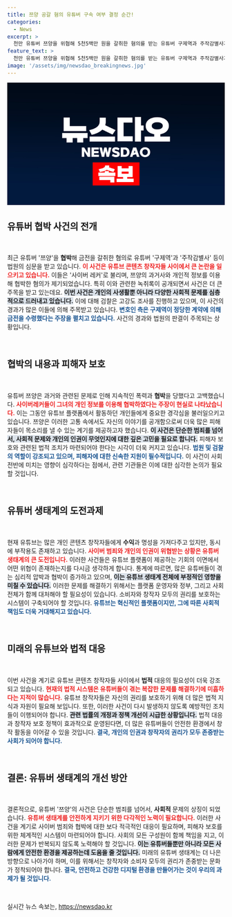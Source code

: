 ```yaml
---
title: 쯔양 공갈 혐의 유튜버 구속 여부 결정 순간!
categories:
  - News
excerpt: >
  천만 유튜버 쯔양을 위협해 5천5백만 원을 갈취한 혐의를 받는 유튜버 구제역과 주작감별사가 법원 심문을 받고 있습니다. 이 사건의 전말과 구속 여부는 오늘 오후 결정됩니다! 클릭해 진실을 만나보세요!
feature_text: >
  천만 유튜버 쯔양을 위협해 5천5백만 원을 갈취한 혐의를 받는 유튜버 구제역과 주작감별사가 법원 심문을 받고 있습니다. 이 사건의 전말과 구속 여부는 오늘 오후 결정됩니다! 클릭해 진실을 만나보세요!
image: '/assets/img/newsdao_breakingnews.jpg'
---
```


<p><img src="/assets/img/newsdao_breakingnews.jpg" alt="flaretime 속보" /></p>

<h2 data-ke-size="size26">유튜버 협박 사건의 전개</h2>

<p data-ke-size="size16">&nbsp;</p>

<p>최근 유튜버 '쯔양'을 <b>협박</b>해 금전을 갈취한 혐의로 유튜버 '구제역'과 '주작감별사' 등이 법원의 심문을 받고 있습니다. <b><span style="color: #ee2323;">이 사건은 유튜브 콘텐츠 창작자들 사이에서 큰 논란을 일으키고 있습니다.</span></b> 이들은 '사이버 레커'로 불리며, 쯔양의 과거사와 개인적 정보를 이용해 협박한 혐의가 제기되었습니다. 특히 이와 관련한 녹취록이 공개되면서 사건은 더 큰 주목을 받고 있는데요. <b><span style="background-color: #21538527;">이번 사건은 개인의 사생활뿐 아니라 다양한 사회적 문제를 심층적으로 드러내고 있습니다.</span></b> 이에 대해 검찰은 고강도 조사를 진행하고 있으며, 이 사건의 경과가 많은 이들에 의해 주목받고 있습니다. <b><span style="color: #1a5490;">변호인 측은 구제역이 정당한 계약에 의해 금전을 수령했다는 주장을 펼치고 있습니다.</span></b> 사건의 경과와 법원의 판결이 주목되는 상황입니다.</p>

<p data-ke-size="size16">&nbsp;</p>

<h2 data-ke-size="size26">협박의 내용과 피해자 보호</h2>

<p data-ke-size="size16">&nbsp;</p>

<p>유튜버 쯔양은 과거와 관련된 문제로 인해 지속적인 폭력과 <b>협박</b>을 당했다고 고백했습니다. <b><span style="color: #ee2323;">사이버레커들이 그녀의 개인 정보를 이용해 협박하였다는 주장이 현실로 나타났습니다.</span></b> 이는 그동안 유튜브 플랫폼에서 활동하던 개인들에게 중요한 경각심을 불러일으키고 있습니다. 쯔양은 이러한 고통 속에서도 자신의 이야기를 공개함으로써 더욱 많은 피해자들이 목소리를 낼 수 있는 계기를 제공하고자 했습니다. <b><span style="background-color: #21538527;">이 사건은 단순한 범죄를 넘어서, 사회적 문제와 개인의 인권이 무엇인지에 대한 깊은 고민을 필요로 합니다.</span></b> 피해자 보호와 관련된 법적 조치가 마련되어야 한다는 시각이 더욱 커지고 있습니다. <b><span style="color: #1a5490;">법원 및 검찰의 역할이 강조되고 있으며, 피해자에 대한 신속한 지원이 필수적입니다.</span></b> 이 사건이 사회 전반에 미치는 영향이 심각하다는 점에서, 관련 기관들은 이에 대한 심각한 논의가 필요할 것입니다.</p>

<p data-ke-size="size16">&nbsp;</p>

<h2 data-ke-size="size26">유튜버 생태계의 도전과제</h2>

<p data-ke-size="size16">&nbsp;</p>

<p>현재 유튜브는 많은 개인 콘텐츠 창작자들에게 <b>수익</b>과 명성을 가져다주고 있지만, 동시에 부작용도 존재하고 있습니다. <b><span style="color: #ee2323;">사이버 범죄와 개인의 인권이 위협받는 상황은 유튜버 생태계의 큰 도전입니다.</span></b> 이러한 사건들은 유튜브 플랫폼이 제공하는 기회의 이면에서 어떤 위협이 존재하는지를 다시금 생각하게 합니다. 통계에 따르면, 많은 유튜버들이 겪는 심리적 압박과 협박이 증가하고 있으며, <b><span style="background-color: #21538527;">이는 유튜브 생태계 전체에 부정적인 영향을 미칠 수 있습니다.</span></b> 이러한 문제를 해결하기 위해서는 플랫폼 운영자와 정부, 그리고 사회 전체가 함께 대처해야 할 필요성이 있습니다. 소비자와 창작자 모두의 권리를 보호하는 시스템이 구축되어야 할 것입니다. <b><span style="color: #1a5490;">유튜브는 혁신적인 플랫폼이지만, 그에 따른 사회적 책임도 더욱 거대해지고 있습니다.</span></b></p>

<p data-ke-size="size16">&nbsp;</p>

<h2 data-ke-size="size26">미래의 유튜브와 법적 대응</h2>

<p data-ke-size="size16">&nbsp;</p>

<p>이번 사건을 계기로 유튜브 콘텐츠 창작자들 사이에서 <b>법적</b> 대응의 필요성이 더욱 강조되고 있습니다. <b><span style="color: #ee2323;">현재의 법적 시스템은 유튜버들이 겪는 복잡한 문제를 해결하기에 미흡하다는 지적이 많습니다.</span></b> 유튜브 창작자들은 자신의 권리를 보호하기 위해 더 많은 법적 지식과 자원이 필요해 보입니다. 또한, 이러한 사건이 다시 발생하지 않도록 예방적인 조치들이 이행되어야 합니다. <b><span style="background-color: #21538527;">관련 법률의 개정과 정책 개선이 시급한 상황입니다.</span></b> 법적 대응과 창작자 보호 정책이 효과적으로 운영된다면, 더 많은 유튜버들이 안전한 환경에서 창작 활동을 이어갈 수 있을 것입니다. <b><span style="color: #1a5490;">결국, 개인의 인권과 창작자의 권리가 모두 존중받는 사회가 되어야 합니다.</span></b></p>

<p data-ke-size="size16">&nbsp;</p>

<h2 data-ke-size="size26">결론: 유튜버 생태계의 개선 방안</h2>

<p data-ke-size="size16">&nbsp;</p>

<p>결론적으로, 유튜버 '쯔양'의 사건은 단순한 범죄를 넘어서, <b>사회적</b> 문제의 상징이 되었습니다. <b><span style="color: #ee2323;">유튜버 생태계를 안전하게 지키기 위한 다각적인 노력이 필요합니다.</span></b> 이러한 사건을 계기로 사이버 범죄와 협박에 대한 보다 적극적인 대응이 필요하며, 피해자 보호를 위한 체계적인 시스템이 마련되어야 합니다. 사회의 모든 구성원이 함께 책임을 지고, 이러한 문제가 반복되지 않도록 노력해야 할 것입니다. <b><span style="background-color: #21538527;">이는 유튜버들뿐만 아니라 모든 사람에게 안전한 환경을 제공하는데 도움을 줄 것입니다.</span></b> 미래의 유튜버 생태계는 더 나은 방향으로 나아가야 하며, 이를 위해서는 창작자와 소비자 모두의 권리가 존중받는 문화가 정착되어야 합니다. <b><span style="color: #1a5490;">결국, 안전하고 건강한 디지털 환경을 만들어가는 것이 우리의 과제가 될 것입니다.</span></b> </p>

<p data-ke-size="size16">&nbsp;</p>
실시간 뉴스 속보는, <a href="https://newsdao.kr" rel="dofollow">https://newsdao.kr</a>



